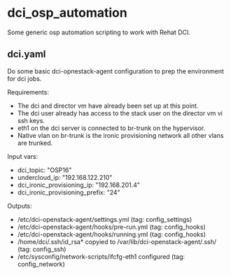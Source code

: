 # dci_osp_automation

Some generic osp automation scripting to work with Rehat DCI.


## dci.yaml

Do some basic dci-opnestack-agent configuration to prep the environment for dci jobs.

Requirements:
* The dci and director vm have already been set up at this point. 
* The dci user already has access to the stack user on the director vm vi ssh keys.
* eth1 on the dci server is connected to br-trunk on the hypervisor.
* Native vlan on br-trunk is the ironic provisioning network all other vlans are trunked.

Input vars:
* dci_topic: "OSP16"
* undercloud_ip: "192.168.122.210"
* dci_ironic_provisioning_ip: "192.168.201.4"
* dci_ironic_provisioning_prefix: "24"

Outputs:
* /etc/dci-openstack-agent/settings.yml (tag: config_settings)
* /etc/dci-openstack-agent/hooks/pre-run.yml (tag: config_hooks)
* /etc/dci-openstack-agent/hooks/running.yml (tag: config_hooks)
* /home/dci/.ssh/id_rsa* copyied to /var/lib/dci-openstack-agent/.ssh/ (tag: config_ssh)
* /etc/sysconfig/network-scripts/ifcfg-eth1 configured  (tag: config_network)



